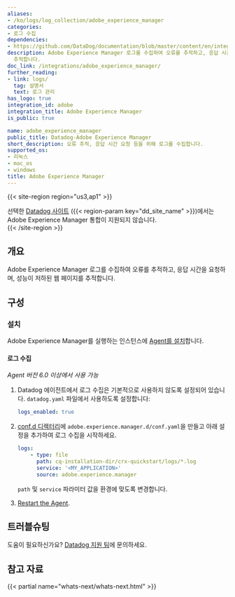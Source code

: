 ```yaml
---
aliases:
- /ko/logs/log_collection/adobe_experience_manager
categories:
- 로그 수집
dependencies:
- https://github.com/DataDog/documentation/blob/master/content/en/integrations/adobe_experience_manager.md
description: Adobe Experience Manager 로그를 수집하여 오류를 추적하고, 응답 시간을 요청하며, 성능이 저하된 웹 페이지를
  추적합니다.
doc_link: /integrations/adobe_experience_manager/
further_reading:
- link: logs/
  tag: 설명서
  text: 로그 관리
has_logo: true
integration_id: adobe
integration_title: Adobe Experience Manager
is_public: true

name: adobe_experience_manager
public_title: Datadog-Adobe Experience Manager
short_description: 오류 추적, 응답 시간 요청 등을 위해 로그를 수집합니다.
supported_os:
- 리눅스
- mac_os
- windows
title: Adobe Experience Manager
---
```


{{< site-region region="us3,ap1" >}}
<div class="alert alert-warning">선택한 <a href="/getting_started/site">Datadog 사이트</a> ({{< region-param key="dd_site_name" >}})에서는 Adobe Experience Manager 통합이 지원되지 않습니다.</div>
{{< /site-region >}}

## 개요

Adobe Experience Manager 로그를 수집하여 오류를 추적하고, 응답 시간을 요청하며, 성능이 저하된 웹 페이지를 추적합니다.

## 구성

### 설치

Adobe Experience Manager를 실행하는 인스턴스에 [Agent를 설치][1]합니다.

#### 로그 수집

_Agent 버전 6.0 이상에서 사용 가능_

1. Datadog 에이전트에서 로그 수집은 기본적으로 사용하지 않도록 설정되어 있습니다. `datadog.yaml` 파일에서 사용하도록 설정합니다:

    ```yaml
    logs_enabled: true
    ```

2. [conf.d 디렉터리][2]에 `adobe.experience.manager.d/conf.yaml`을 만들고 아래 설정을 추가하여 로그 수집을 시작하세요.

    ```yaml
    logs:
        - type: file
          path: cq-installation-dir/crx-quickstart/logs/*.log
          service: '<MY_APPLICATION>'
          source: adobe.experience.manager
    ```

     `path` 및 `service` 파라미터 값을 환경에 맞도록 변경합니다.

3. [Restart the Agent][3].

## 트러블슈팅

도움이 필요하신가요? [Datadog 지원 팀][4]에 문의하세요.

## 참고 자료

{{< partial name="whats-next/whats-next.html" >}}

[1]: https://app.datadoghq.com/account/settings/agent/latest
[2]: /ko/agent/guide/agent-configuration-files/#agent-configuration-directory
[3]: /ko/agent/guide/agent-commands/#restart-the-agent
[4]: /ko/help/
